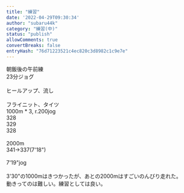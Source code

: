 ```yaml
---
title: "練習"
date: '2022-04-29T09:30:34'
author: "subaru44k"
category: "練習(中)"
status: "publish"
allowComments: true
convertBreaks: false
entryHash: "76d71223521c4ec820c3d8982c1c9e7e"
---
```

朝飯後の午前練<br>
23分ジョグ<br>
<br>
ヒールアップ、流し<br>
<br>
フライニット、タイツ<br>
1000m * 3, r.200jog<br>
328<br>
329<br>
328<br>
<br>
2000m<br>
341→337(7'18")<br>
<br>
7'19"jog<br>
<br>
3'30"の1000mはきつかったが、あとの2000mはすごいのんびり走れた。<br>
動きってのは難しい。練習としては良い。
